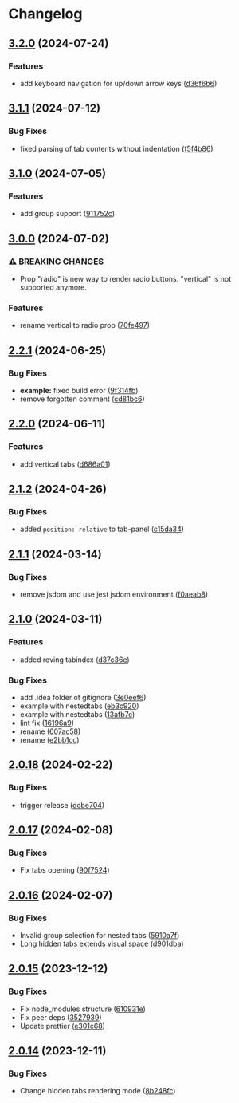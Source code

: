 # Changelog

## [3.2.0](https://github.com/diplodoc-platform/tabs-extension/compare/v3.1.1...v3.2.0) (2024-07-24)


### Features

* add keyboard navigation for up/down arrow keys ([d36f6b6](https://github.com/diplodoc-platform/tabs-extension/commit/d36f6b625975c76526e88c4bce65e786b2e9f2bf))

## [3.1.1](https://github.com/diplodoc-platform/tabs-extension/compare/v3.1.0...v3.1.1) (2024-07-12)


### Bug Fixes

* fixed parsing of tab contents without indentation ([f5f4b86](https://github.com/diplodoc-platform/tabs-extension/commit/f5f4b86105cfb273be9673e92a23c44b61c7b556))

## [3.1.0](https://github.com/diplodoc-platform/tabs-extension/compare/v3.0.0...v3.1.0) (2024-07-05)


### Features

* add group support ([911752c](https://github.com/diplodoc-platform/tabs-extension/commit/911752c40102d88c9daff8f4e30f721a46cb635c))

## [3.0.0](https://github.com/diplodoc-platform/tabs-extension/compare/v2.2.1...v3.0.0) (2024-07-02)


### ⚠ BREAKING CHANGES

* Prop "radio" is new way to render radio buttons. "vertical" is not supported anymore.

### Features

* rename vertical to radio prop ([70fe497](https://github.com/diplodoc-platform/tabs-extension/commit/70fe4970dad9c07d6be3349df4355781ac731be0))

## [2.2.1](https://github.com/diplodoc-platform/tabs-extension/compare/v2.2.0...v2.2.1) (2024-06-25)


### Bug Fixes

* **example:** fixed build error ([9f314fb](https://github.com/diplodoc-platform/tabs-extension/commit/9f314fbc4f7643988c56277befafc5004b023fca))
* remove forgotten comment ([cd81bc6](https://github.com/diplodoc-platform/tabs-extension/commit/cd81bc640b3941954c3165a332a98faa0a8020b0))

## [2.2.0](https://github.com/diplodoc-platform/tabs-extension/compare/v2.1.2...v2.2.0) (2024-06-11)


### Features

* add vertical tabs ([d686a01](https://github.com/diplodoc-platform/tabs-extension/commit/d686a0198505a99baece2059ba49ba9a19307ffe))

## [2.1.2](https://github.com/diplodoc-platform/tabs-extension/compare/v2.1.1...v2.1.2) (2024-04-26)


### Bug Fixes

* added `position: relative` to tab-panel ([c15da34](https://github.com/diplodoc-platform/tabs-extension/commit/c15da346b15484be62041bce3a8ad4c6d14bef35))

## [2.1.1](https://github.com/diplodoc-platform/tabs-extension/compare/v2.1.0...v2.1.1) (2024-03-14)


### Bug Fixes

* remove jsdom and use jest jsdom environment ([f0aeab8](https://github.com/diplodoc-platform/tabs-extension/commit/f0aeab8d975b60fa21878394700becf17134398e))

## [2.1.0](https://github.com/diplodoc-platform/tabs-extension/compare/v2.0.18...v2.1.0) (2024-03-11)


### Features

* added roving tabindex ([d37c36e](https://github.com/diplodoc-platform/tabs-extension/commit/d37c36e34bd2754213f087197d7083384e95294f))


### Bug Fixes

* add .idea folder ot gitignore ([3e0eef6](https://github.com/diplodoc-platform/tabs-extension/commit/3e0eef6e45f08fff47b8c4c885b74fda2bf895ff))
* example with nestedtabs ([eb3c920](https://github.com/diplodoc-platform/tabs-extension/commit/eb3c920f6617288f191cb0d75fd526a55ab88a9c))
* example with nestedtabs ([13afb7c](https://github.com/diplodoc-platform/tabs-extension/commit/13afb7c85d1db2c1dadd8ac6b755a70be7fedfa7))
* lint fix ([16196a9](https://github.com/diplodoc-platform/tabs-extension/commit/16196a951d95837af81d5257c3a1c6f611398e3e))
* rename ([607ac58](https://github.com/diplodoc-platform/tabs-extension/commit/607ac58adbb95126fe85593d6970eee40508ca64))
* rename ([e2bb1cc](https://github.com/diplodoc-platform/tabs-extension/commit/e2bb1cc8a0061945d96e66f6a7a7664306800648))

## [2.0.18](https://github.com/diplodoc-platform/tabs-extension/compare/v2.0.17...v2.0.18) (2024-02-22)


### Bug Fixes

* trigger release ([dcbe704](https://github.com/diplodoc-platform/tabs-extension/commit/dcbe70462d2a02330257fa4325c0cdaa20d81f20))

## [2.0.17](https://github.com/diplodoc-platform/tabs-extension/compare/v2.0.16...v2.0.17) (2024-02-08)


### Bug Fixes

* Fix tabs opening ([90f7524](https://github.com/diplodoc-platform/tabs-extension/commit/90f752492debc2cb520187dd3b637ab864f9a3b0))

## [2.0.16](https://github.com/diplodoc-platform/tabs-extension/compare/v2.0.15...v2.0.16) (2024-02-07)


### Bug Fixes

* Invalid group selection for nested tabs ([5910a7f](https://github.com/diplodoc-platform/tabs-extension/commit/5910a7fea4e9e29e21b8e84c3fb8708d8090f290))
* Long hidden tabs extends visual space ([d901dba](https://github.com/diplodoc-platform/tabs-extension/commit/d901dba8545fc4b8e549235bc8ef63c275b05dc7))

## [2.0.15](https://github.com/diplodoc-platform/tabs-extension/compare/v2.0.14...v2.0.15) (2023-12-12)


### Bug Fixes

* Fix node_modules structure ([610931e](https://github.com/diplodoc-platform/tabs-extension/commit/610931e00ef8b72db3926b402e3c2b42e3669753))
* Fix peer deps ([3527939](https://github.com/diplodoc-platform/tabs-extension/commit/3527939599f646c623de5508abec189614a64c4d))
* Update prettier ([e301c68](https://github.com/diplodoc-platform/tabs-extension/commit/e301c68d041420a0837e752530098982a79f0cc1))

## [2.0.14](https://github.com/diplodoc-platform/tabs-extension/compare/v2.0.13...v2.0.14) (2023-12-11)


### Bug Fixes

* Change hidden tabs rendering mode ([8b248fc](https://github.com/diplodoc-platform/tabs-extension/commit/8b248fce4519d74541398d94ae913e16db2132ad))
